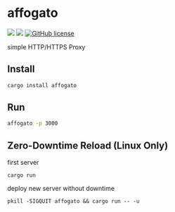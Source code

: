 # affogato

![](https://img.shields.io/badge/language-Rust-red) ![](https://img.shields.io/badge/version-0.1.0-brightgreen) [![GitHub license](https://img.shields.io/badge/license-MIT-blue.svg)](https://github.com/myyrakle/affogato/blob/master/LICENSE)

simple HTTP/HTTPS Proxy

## Install 

```bash
cargo install affogato
```

## Run 

```bash 
affogato -p 3000
```

## Zero-Downtime Reload (Linux Only)

first server 
```
cargo run 
```

deploy new server without downtime
```
pkill -SIGQUIT affogato && cargo run -- -u
```